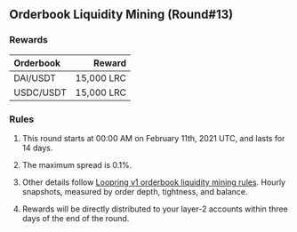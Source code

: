 ## Orderbook Liquidity Mining (Round#13)


### Rewards

 | **Orderbook** | **Reward** |
| :--- | ---: |
| DAI/USDT | 15,000 LRC|
| USDC/USDT | 15,000 LRC|

### Rules

1) This round starts at 00:00 AM on February 11th, 2021 UTC, and lasts for 14 days.

2) The maximum spread is 0.1%.

3) Other details follow [Loopring v1 orderbook liquidity mining rules](https://medium.com/loopring-protocol/loopring-exchange-liquidity-mining-competition-748917b277e6). Hourly snapshots, measured by order depth, tightness, and balance.

4) Rewards will be directly distributed to your layer-2 accounts within three days of the end of the round.

